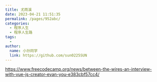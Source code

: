 ```yaml
---
title: 尤雨溪
date: 2023-04-21 11:51:35
permalink: /pages/952abc/
categories:
  - 程序人生
  - 程序人生路
tags:
  - 
author: 
  name: 小孙同学
  link: https://github.com/sun0225SUN
---
```


https://www.freecodecamp.org/news/between-the-wires-an-interview-with-vue-js-creator-evan-you-e383cbf57cc4/